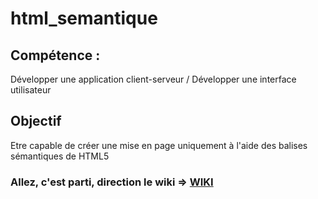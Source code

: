 # html_semantique
<h2>Compétence :</h2>
<p>Développer une application client-serveur / Développer une interface utilisateur</p>

<h2>Objectif</h2>
<p>Etre capable de créer une mise en page uniquement à l'aide des balises sémantiques de HTML5</p>

<h3>Allez, c'est parti, direction le wiki => <a href='https://github.com/webew/html_semantique/wiki'>WIKI</a></h3>
